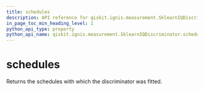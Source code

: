 ```yaml
---
title: schedules
description: API reference for qiskit.ignis.measurement.SklearnIQDiscriminator.schedules
in_page_toc_min_heading_level: 1
python_api_type: property
python_api_name: qiskit.ignis.measurement.SklearnIQDiscriminator.schedules
---
```


# schedules

Returns the schedules with which the discriminator was fitted.

